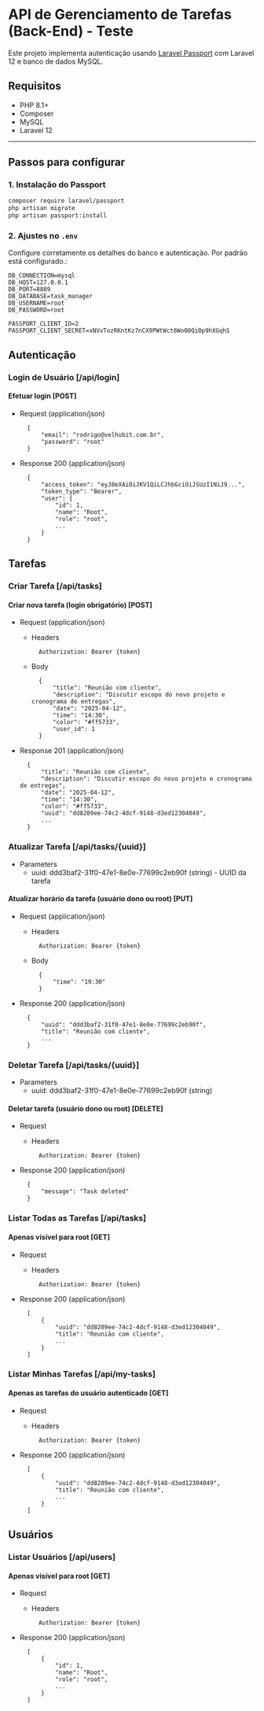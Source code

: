 # API de Gerenciamento de Tarefas (Back-End) - Teste

Este projeto implementa autenticação usando [Laravel Passport](https://laravel.com/docs/12.x/passport) com Laravel 12 e banco de dados MySQL.

## Requisitos

-   PHP 8.1+
-   Composer
-   MySQL
-   Laravel 12

---

## Passos para configurar

### 1. Instalação do Passport

```bash
composer require laravel/passport
php artisan migrate
php artisan passport:install
```

### 2. Ajustes no `.env`

Configure corretamente os detalhes do banco e autenticação. Por padrão está configurado.:

```env
DB_CONNECTION=mysql
DB_HOST=127.0.0.1
DB_PORT=8889
DB_DATABASE=task_manager
DB_USERNAME=root
DB_PASSWORD=root

PASSPORT_CLIENT_ID=2
PASSPORT_CLIENT_SECRET=xNVvTozRKntKz7nCX9PWtWct6Wo00Qi0p9hXGqhS
```

## Autenticação

### Login de Usuário [/api/login]

#### Efetuar login [POST]

-   Request (application/json)

          {
              "email": "rodrigo@velhobit.com.br",
              "password": "root"
          }

-   Response 200 (application/json)

          {
              "access_token": "eyJ0eXAiOiJKV1QiLCJhbGciOiJSUzI1NiJ9...",
              "token_type": "Bearer",
              "user": {
                  "id": 1,
                  "name": "Root",
                  "role": "root",
                  ...
              }
          }

## Tarefas

### Criar Tarefa [/api/tasks]

#### Criar nova tarefa (login obrigatório) [POST]

-   Request (application/json)

    -   Headers

              Authorization: Bearer {token}

    -   Body

              {
                  "title": "Reunião com cliente",
                  "description": "Discutir escopo do novo projeto e cronograma de entregas",
                  "date": "2025-04-12",
                  "time": "14:30",
                  "color": "#ff5733",
                  "user_id": 1
              }

-   Response 201 (application/json)

          {
              "title": "Reunião com cliente",
              "description": "Discutir escopo do novo projeto e cronograma de entregas",
              "date": "2025-04-12",
              "time": "14:30",
              "color": "#ff5733",
              "uuid": "dd8209ee-74c2-4dcf-9148-d3ed12304049",
              ...
          }

### Atualizar Tarefa [/api/tasks/{uuid}]

-   Parameters
    -   uuid: ddd3baf2-31f0-47e1-8e0e-77699c2eb90f (string) - UUID da tarefa

#### Atualizar horário da tarefa (usuário dono ou root) [PUT]

-   Request (application/json)

    -   Headers

              Authorization: Bearer {token}

    -   Body

              {
                  "time": "19:30"
              }

-   Response 200 (application/json)

          {
              "uuid": "ddd3baf2-31f0-47e1-8e0e-77699c2eb90f",
              "title": "Reunião com cliente",
              ...
          }

### Deletar Tarefa [/api/tasks/{uuid}]

-   Parameters
    -   uuid: ddd3baf2-31f0-47e1-8e0e-77699c2eb90f (string)

#### Deletar tarefa (usuário dono ou root) [DELETE]

-   Request

    -   Headers

              Authorization: Bearer {token}

-   Response 200 (application/json)

          {
              "message": "Task deleted"
          }

### Listar Todas as Tarefas [/api/tasks]

#### Apenas visível para root [GET]

-   Request

    -   Headers

              Authorization: Bearer {token}

-   Response 200 (application/json)

          [
              {
                  "uuid": "dd8209ee-74c2-4dcf-9148-d3ed12304049",
                  "title": "Reunião com cliente",
                  ...
              }
          ]

### Listar Minhas Tarefas [/api/my-tasks]

#### Apenas as tarefas do usuário autenticado [GET]

-   Request

    -   Headers

              Authorization: Bearer {token}

-   Response 200 (application/json)

          [
              {
                  "uuid": "dd8209ee-74c2-4dcf-9148-d3ed12304049",
                  "title": "Reunião com cliente",
                  ...
              }
          ]

## Usuários

### Listar Usuários [/api/users]

#### Apenas visível para root [GET]

-   Request

    -   Headers

              Authorization: Bearer {token}

-   Response 200 (application/json)

          [
              {
                  "id": 1,
                  "name": "Root",
                  "role": "root",
                  ...
              }
          ]
